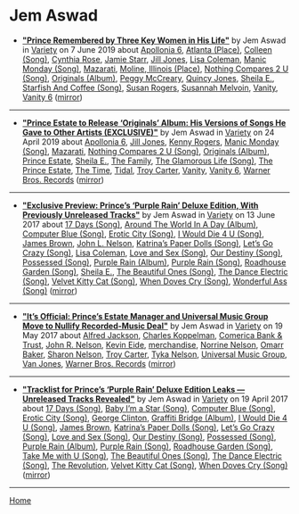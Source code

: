 # Jem Aswad

 - [**"Prince Remembered by Three Key Women in His Life"**](https://variety.com/2019/music/news/prince-birthday-remembered-by-three-key-women-originals-1203235532/) by Jem Aswad in [Variety](https://variety.com/) on 7 June 2019 about [Apollonia 6](../../topics/apollonia-6/index.md), [Atlanta (Place)](../../topics/place/atlanta/index.md), [Colleen (Song)](../../topics/song/colleen/index.md), [Cynthia Rose](../../topics/cynthia-rose/index.md), [Jamie Starr](../../topics/jamie-starr/index.md), [Jill Jones](../../topics/jill-jones/index.md), [Lisa Coleman](../../topics/lisa-coleman/index.md), [Manic Monday (Song)](../../topics/song/manic-monday/index.md), [Mazarati](../../topics/mazarati/index.md), [Moline, Illinois (Place)](../../topics/place/moline-illinois/index.md), [Nothing Compares 2 U (Song)](../../topics/song/nothing-compares-2-u/index.md), [Originals (Album)](../../topics/album/originals/index.md), [Peggy McCreary](../../topics/peggy-mccreary/index.md), [Quincy Jones](../../topics/quincy-jones/index.md), [Sheila E.](../../topics/sheila-e/index.md), [Starfish And Coffee (Song)](../../topics/song/starfish-and-coffee/index.md), [Susan Rogers](../../topics/susan-rogers/index.md), [Susannah Melvoin](../../topics/susannah-melvoin/index.md), [Vanity](../../topics/vanity/index.md), [Vanity 6](../../topics/vanity-6/index.md) ([mirror](https://web.archive.org/web/*/https://variety.com/2019/music/news/prince-birthday-remembered-by-three-key-women-originals-1203235532/))

----

 - [**"Prince Estate to Release ‘Originals’ Album: His Versions of Songs He Gave to Other Artists (EXCLUSIVE)"**](https://variety.com/2019/music/news/prince-estate-to-release-originals-album-songs-he-gave-to-other-artists-1203197451/) by Jem Aswad in [Variety](https://variety.com/) on 24 April 2019 about [Apollonia 6](../../topics/apollonia-6/index.md), [Jill Jones](../../topics/jill-jones/index.md), [Kenny Rogers](../../topics/kenny-rogers/index.md), [Manic Monday (Song)](../../topics/song/manic-monday/index.md), [Mazarati](../../topics/mazarati/index.md), [Nothing Compares 2 U (Song)](../../topics/song/nothing-compares-2-u/index.md), [Originals (Album)](../../topics/album/originals/index.md), [Prince Estate](../../topics/prince-estate/index.md), [Sheila E.](../../topics/sheila-e/index.md), [The Family](../../topics/the-family/index.md), [The Glamorous Life (Song)](../../topics/song/the-glamorous-life/index.md), [The Prince Estate](../../topics/the-prince-estate/index.md), [The Time](../../topics/the-time/index.md), [Tidal](../../topics/tidal/index.md), [Troy Carter](../../topics/troy-carter/index.md), [Vanity](../../topics/vanity/index.md), [Vanity 6](../../topics/vanity-6/index.md), [Warner Bros. Records](../../topics/warner-bros-records/index.md) ([mirror](https://web.archive.org/web/*/https://variety.com/2019/music/news/prince-estate-to-release-originals-album-songs-he-gave-to-other-artists-1203197451/))

----

 - [**"Exclusive Preview: Prince’s ‘Purple Rain’ Deluxe Edition, With Previously Unreleased Tracks"**](https://variety.com/2017/film/news/prince-purple-rain-deluxe-edition-exclusive-preview-1202463200/) by Jem Aswad in [Variety](https://variety.com/) on 13 June 2017 about [17 Days (Song)](../../topics/song/17-days/index.md), [Around The World In A Day (Album)](../../topics/album/around-the-world-in-a-day/index.md), [Computer Blue (Song)](../../topics/song/computer-blue/index.md), [Erotic City (Song)](../../topics/song/erotic-city/index.md), [I Would Die 4 U (Song)](../../topics/song/i-would-die-4-u/index.md), [James Brown](../../topics/james-brown/index.md), [John L. Nelson](../../topics/john-l-nelson/index.md), [Katrina’s Paper Dolls (Song)](../../topics/song/katrina-s-paper-dolls/index.md), [Let’s Go Crazy (Song)](../../topics/song/let-s-go-crazy/index.md), [Lisa Coleman](../../topics/lisa-coleman/index.md), [Love and Sex (Song)](../../topics/song/love-and-sex/index.md), [Our Destiny (Song)](../../topics/song/our-destiny/index.md), [Possessed (Song)](../../topics/song/possessed/index.md), [Purple Rain (Album)](../../topics/album/purple-rain/index.md), [Purple Rain (Song)](../../topics/song/purple-rain/index.md), [Roadhouse Garden (Song)](../../topics/song/roadhouse-garden/index.md), [Sheila E.](../../topics/sheila-e/index.md), [The Beautiful Ones (Song)](../../topics/song/the-beautiful-ones/index.md), [The Dance Electric (Song)](../../topics/song/the-dance-electric/index.md), [Velvet Kitty Cat (Song)](../../topics/song/velvet-kitty-cat/index.md), [When Doves Cry (Song)](../../topics/song/when-doves-cry/index.md), [Wonderful Ass (Song)](../../topics/song/wonderful-ass/index.md) ([mirror](https://web.archive.org/web/*/https://variety.com/2017/film/news/prince-purple-rain-deluxe-edition-exclusive-preview-1202463200/))

----

 - [**"It’s Official: Prince’s Estate Manager and Universal Music Group Move to Nullify Recorded-Music Deal"**](https://variety.com/2017/music/news/its-official-princes-estate-manager-and-universal-music-group-move-to-nullify-recorded-music-deal-1202436842/) by Jem Aswad in [Variety](https://variety.com/) on 19 May 2017 about [Alfred Jackson](../../topics/alfred-jackson/index.md), [Charles Koppelman](../../topics/charles-koppelman/index.md), [Comerica Bank & Trust](../../topics/comerica-bank-trust/index.md), [John R. Nelson](../../topics/john-r-nelson/index.md), [Kevin Eide](../../topics/kevin-eide/index.md), [merchandise](../../topics/merchandise/index.md), [Norrine Nelson](../../topics/norrine-nelson/index.md), [Omarr Baker](../../topics/omarr-baker/index.md), [Sharon Nelson](../../topics/sharon-nelson/index.md), [Troy Carter](../../topics/troy-carter/index.md), [Tyka Nelson](../../topics/tyka-nelson/index.md), [Universal Music Group](../../topics/universal-music-group/index.md), [Van Jones](../../topics/van-jones/index.md), [Warner Bros. Records](../../topics/warner-bros-records/index.md) ([mirror](https://web.archive.org/web/*/https://variety.com/2017/music/news/its-official-princes-estate-manager-and-universal-music-group-move-to-nullify-recorded-music-deal-1202436842/))

----

 - [**"Tracklist for Prince’s ‘Purple Rain’ Deluxe Edition Leaks — Unreleased Tracks Revealed"**](https://variety.com/2017/music/news/prince-purple-rain-deluxe-tracklist-leaks-1202390479/) by Jem Aswad in [Variety](https://variety.com/) on 19 April 2017 about [17 Days (Song)](../../topics/song/17-days/index.md), [Baby I’m a Star (Song)](../../topics/song/baby-i-m-a-star/index.md), [Computer Blue (Song)](../../topics/song/computer-blue/index.md), [Erotic City (Song)](../../topics/song/erotic-city/index.md), [George Clinton](../../topics/george-clinton/index.md), [Graffiti Bridge (Album)](../../topics/album/graffiti-bridge/index.md), [I Would Die 4 U (Song)](../../topics/song/i-would-die-4-u/index.md), [James Brown](../../topics/james-brown/index.md), [Katrina’s Paper Dolls (Song)](../../topics/song/katrina-s-paper-dolls/index.md), [Let’s Go Crazy (Song)](../../topics/song/let-s-go-crazy/index.md), [Love and Sex (Song)](../../topics/song/love-and-sex/index.md), [Our Destiny (Song)](../../topics/song/our-destiny/index.md), [Possessed (Song)](../../topics/song/possessed/index.md), [Purple Rain (Album)](../../topics/album/purple-rain/index.md), [Purple Rain (Song)](../../topics/song/purple-rain/index.md), [Roadhouse Garden (Song)](../../topics/song/roadhouse-garden/index.md), [Take Me with U (Song)](../../topics/song/take-me-with-u/index.md), [The Beautiful Ones (Song)](../../topics/song/the-beautiful-ones/index.md), [The Dance Electric (Song)](../../topics/song/the-dance-electric/index.md), [The Revolution](../../topics/the-revolution/index.md), [Velvet Kitty Cat (Song)](../../topics/song/velvet-kitty-cat/index.md), [When Doves Cry (Song)](../../topics/song/when-doves-cry/index.md) ([mirror](https://web.archive.org/web/*/https://variety.com/2017/music/news/prince-purple-rain-deluxe-tracklist-leaks-1202390479/))

----

[Home](../)
